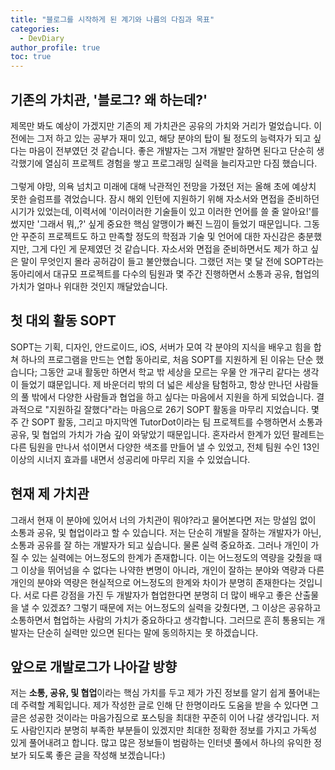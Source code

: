 ```yaml
---
title: "블로그를 시작하게 된 계기와 나름의 다짐과 목표"
categories:
  - DevDiary
author_profile: true
toc: true
---
```

## 기존의 가치관, '블로그? 왜 하는데?'

제목만 봐도 예상이 가겠지만 기존의 제 가치관은 공유의 가치와 거리가 멀었습니다. 이전에는 그저 하고 있는 공부가 재미 있고, 해당 분야의 탑이 될 정도의 능력자가 되고 싶다는 마음이 전부였던 것 같습니다. 좋은 개발자는 
그저 개발만 잘하면 된다고 단순히 생각했기에 열심히 프로젝트 경험을 쌓고 프로그래밍 실력을 늘리자고만 다짐 했습니다. 
<br><br>
그렇게 야망, 의욕 넘치고 미래에 대해 낙관적인 전망을 가졌던 저는 올해 초에 예상치 못한 슬럼프를 겪었습니다. 잠시 해외 인턴에 지원하기 위해 자소서와 면접을 준비하던 시기가 있었는데, 이력서에 '이러이러한 기술들이 
있고 이러한 언어를 쓸 줄 알아요!'를 썼지만 '그래서 뭐,,?' 싶게 중요한 핵심 알맹이가 빠진 느낌이 들었기 때문입니다. 그동안 꾸준히 프로젝트도 하고 만족할 정도의 학점과 기술 및 언어에 대한 자신감은 충분했지만, 그게
다인 게 문제였던 것 같습니다. 자소서와 면접을 준비하면서도 제가 하고 싶은 말이 무엇인지 몰라 공허감이 들고 불안했습니다. 그랬던 저는 몇 달 전에 SOPT라는 동아리에서 대규모 프로젝트를 다수의 팀원과 몇 주간 진행하면서 
소통과 공유, 협업의 가치가 얼마나 위대한 것인지 깨달았습니다.   

## 첫 대외 활동 SOPT

SOPT는 기획, 디자인, 안드로이드, iOS, 서버가 모여 각 분야의 지식을 배우고 힘을 합쳐 하나의 프로그램을 만드는 연합 동아리로, 처음 SOPT를 지원하게 된 이유는 단순 했습니다; 그동안 교내 활동만 하면서 학교 밖 
세상을 모르는 우물 안 개구리 같다는 생각이 들었기 떄문입니다. 제 바운더리 밖의 더 넓은 세상을 탐험하고, 항상 만나던 사람들의 풀 밖에서 다양한 사람들과 협업을 하고 싶다는 마음에서 지원을 하게 되었습니다. 
결과적으로 "지원하길 잘했다"라는 마음으로 26기 SOPT 활동을 마무리 지었습니다. 몇주 간 SOPT 활동, 그리고 마지막엔 TutorDot이라는 팀 프로젝트를 수행하면서 소통과 공유, 및 협업의 가치가 가슴 깊이 와닿았기 
때문입니다. 혼자라서 한계가 있던 팔레트는 다른 팀원을 만나서 섞이면서 다양한 색조를 만들어 낼 수 있었고, 전체 팀원 수인 13인 이상의 시너지 효과를 내면서 성공리에 마무리 지을 수 있었습니다.   

## 현재 제 가치관

그래서 현재 이 분야에 있어서 너의 가치관이 뭐야?라고 물어본다면 저는 망설임 없이 소통과 공유, 및 협업이라고 할 수 있습니다. 저는 단순히 개발을 잘하는 개발자가 아닌, 소통과 공유를 잘 하는 개발자가 되고 싶습니다. 
물론 실력 중요하죠. 그러나 개인이 가질 수 있는 실력에는 어느정도의 한계가 존재합니다. 이는 어느정도의 역량을 갖췄을 때 그 이상을 뛰어넘을 수 없다는 나약한 변명이 아니라, 개인이 잘하는 분야와 역량과 다른 개인의 
분야와 역량은 현실적으로 어느정도의 한계와 차이가 분명히 존재한다는 것입니다. 서로 다른 강점을 가진 두 개발자가 협업한다면 분명히 더 많이 배우고 좋은 산출물을 낼 수 있겠죠? 그렇기 때문에 저는 어느정도의 실력을 
갖췄다면, 그 이상은 공유하고 소통하면서 협업하는 사람의 가치가 중요하다고 생각합니다. 그러므로 흔히 통용되는 개발자는 단순히 실력만 있으면 된다는 말에 동의하지는 못 하겠습니다.

## 앞으로 개발로그가 나아갈 방향

저는 **소통, 공유, 및 협업**이라는 핵심 가치를 두고 제가 가진 정보를 알기 쉽게 풀어내는 데 주력할 계획입니다. 제가 작성한 글로 인해 단 한명이라도 도움을 받을 수 있다면 그 글은 성공한 것이라는 마음가짐으로 포스팅을 최대한 꾸준히
이어 나갈 생각입니다. 저도 사람인지라 분명히 부족한 부분들이 있겠지만 최대한 정확한 정보를 가지고 가독성 있게 풀어내려고 합니다. 많고 많은 정보들이 범람하는 인터넷 풀에서 하나의 유익한 정보가 되도록 좋은 글을 작성해 보겠습니다:)
